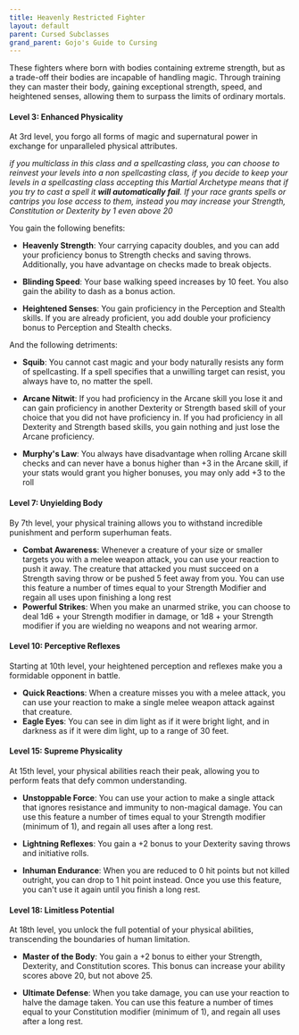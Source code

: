 ```yaml
---
title: Heavenly Restricted Fighter
layout: default
parent: Cursed Subclasses
grand_parent: Gojo's Guide to Cursing
---
```

These fighters where born with bodies containing extreme strength, but as a trade-off their bodies are incapable of handling magic. Through training they can master their body, gaining exceptional strength, speed, and heightened senses, allowing them to surpass the limits of ordinary mortals.

#### Level 3: Enhanced Physicality

At 3rd level, you forgo all forms of magic and supernatural power in exchange for unparalleled physical attributes. 

_if you multiclass in this class and a spellcasting class, you can choose to reinvest your levels into a non spellcasting class, if you decide to keep your levels in a spellcasting class accepting this Martial Archetype means that if you try to cast a spell it **will automatically fail**. If your race grants spells or cantrips you lose access to them, instead you may increase your Strength, Constitution or Dexterity by 1 even above 20_

You gain the following benefits:

- **Heavenly Strength**: Your carrying capacity doubles, and you can add your proficiency bonus to Strength checks and saving throws. Additionally, you have advantage on checks made to break objects.
    
- **Blinding Speed**: Your base walking speed increases by 10 feet. You also gain the ability to dash as a bonus action.
    
- **Heightened Senses**: You gain proficiency in the Perception and Stealth skills. If you are already proficient, you add double your proficiency bonus to Perception and Stealth checks.

And the following detriments:

- **Squib**: You cannot cast magic and your body naturally resists any form of spellcasting. If a spell specifies that a unwilling target can resist, you always have to, no matter the spell.

- **Arcane Nitwit**: If you had proficiency in the Arcane skill you lose it and can gain proficiency in another Dexterity or Strength based skill of your choice that you did not have proficiency in. If you had proficiency in all Dexterity and Strength based skills, you gain nothing and just lose the Arcane proficiency. 

- **Murphy's Law**: You always have disadvantage when rolling Arcane skill checks and can never have a bonus higher than +3 in the Arcane skill, if your stats would grant you higher bonuses, you may only add +3 to the roll

#### Level 7: Unyielding Body

By 7th level, your physical training allows you to withstand incredible punishment and perform superhuman feats.

- **Combat Awareness**: Whenever a creature of your size or smaller targets you with a melee weapon attack, you can use your reaction to push it away. The creature that attacked you must succeed on a Strength saving throw or be pushed 5 feet away from you. You can use this feature a number of times equal to your Strength Modifier and regain all uses upon finishing a long rest
- **Powerful Strikes**: When you make an unarmed strike, you can choose to deal 1d6 + your Strength modifier in damage, or 1d8 + your Strength modifier if you are wielding no weapons and not wearing armor.

#### Level 10: Perceptive Reflexes

Starting at 10th level, your heightened perception and reflexes make you a formidable opponent in battle.
- **Quick Reactions**: When a creature misses you with a melee attack, you can use your reaction to make a single melee weapon attack against that creature.
- **Eagle Eyes**: You can see in dim light as if it were bright light, and in darkness as if it were dim light, up to a range of 30 feet. 

#### Level 15: Supreme Physicality

At 15th level, your physical abilities reach their peak, allowing you to perform feats that defy common understanding.

- **Unstoppable Force**: You can use your action to make a single attack that ignores resistance and immunity to non-magical damage. You can use this feature a number of times equal to your Strength modifier (minimum of 1), and regain all uses after a long rest.
    
- **Lightning Reflexes**: You gain a +2 bonus to your Dexterity saving throws and initiative rolls.
    
- **Inhuman Endurance**: When you are reduced to 0 hit points but not killed outright, you can drop to 1 hit point instead. Once you use this feature, you can't use it again until you finish a long rest.
    

#### Level 18: Limitless Potential

At 18th level, you unlock the full potential of your physical abilities, transcending the boundaries of human limitation.

- **Master of the Body**: You gain a +2 bonus to either your Strength, Dexterity, and Constitution scores. This bonus can increase your ability scores above 20, but not above 25.
    
- **Ultimate Defense**: When you take damage, you can use your reaction to halve the damage taken. You can use this feature a number of times equal to your Constitution modifier (minimum of 1), and regain all uses after a long rest.